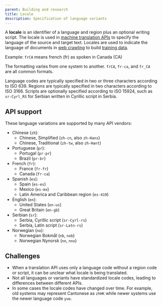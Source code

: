 ```yaml
---
parent: Building and research
title: Locale
description: Specification of language variants
---
```


A **locale** is an identifier of a language and region plus an optional writing script.
The locale is used in [machine translation APIs](/apis/apis.md) to specify the language of the source and target text.
Locales are used to indicate the language of documents in [web crawling](/customisation/crawling.md) to build [training data](/customisation/crawling.md).

Example: `frCA` means french (fr) as spoken in Canada (CA)

The formatting varies from one system to another.
`frCA`, `fr-ca`, and `fr_CA` are all common formats.

Language codes are typically specified in two or three characters according to ISO 639.
Regions are typically specified in two characters according to ISO 3166.
Scripts are optionally specified according to ISO 15924, such as `sr-Cyrl_RS` for Serbian written in Cyrillic script in Serbia.

## API support

These language variations are supported by many API vendors:

- Chinese (`zh`): 
    - Chinese, Simplified (`zh-cn`, also `zh-Hans`)
    - Chinese, Traditional (`zh-tw`, also `zh-Hant`)
- Portuguese (`pr`): 
    - Portugal (`pr-pr`)
    - Brazil (`pr-br`)
- French (`fr`): 
    - France (`fr-fr`)
    - Canada (`fr-ca`)
- Spanish (`es`): 
    - Spain (`es-es`)
    - Mexico (`es-mx`)
    - Latin America and Caribbean region (`es-419`)
- English (`en`): 
    - United States (`en-us`)
    - Great Britain (`en-gb`)
- Serbian (`sr`): 
    - Serbia, Cyrillic script (`sr-Cyrl-rs`)
    - Serbia, Latin script (`sr-Latn-rs`)
- Norwegian (`no`): 
    - Norwegian Bokmål (`nb`, `nob`)
    - Norwegian Nynorsk (`nn`, `nno`)

## Challenges

- When a translation API uses only a language code without a region code or script, it can be unclear what locale is being translated.
- Not all languages or variants have standardized locale codes, leading to differences between different APIs.
- In some cases the locale codes have changed over time. For example, old systems may represent Cantonese as `zhHK` while newer systems use the newer language code `yue`.

